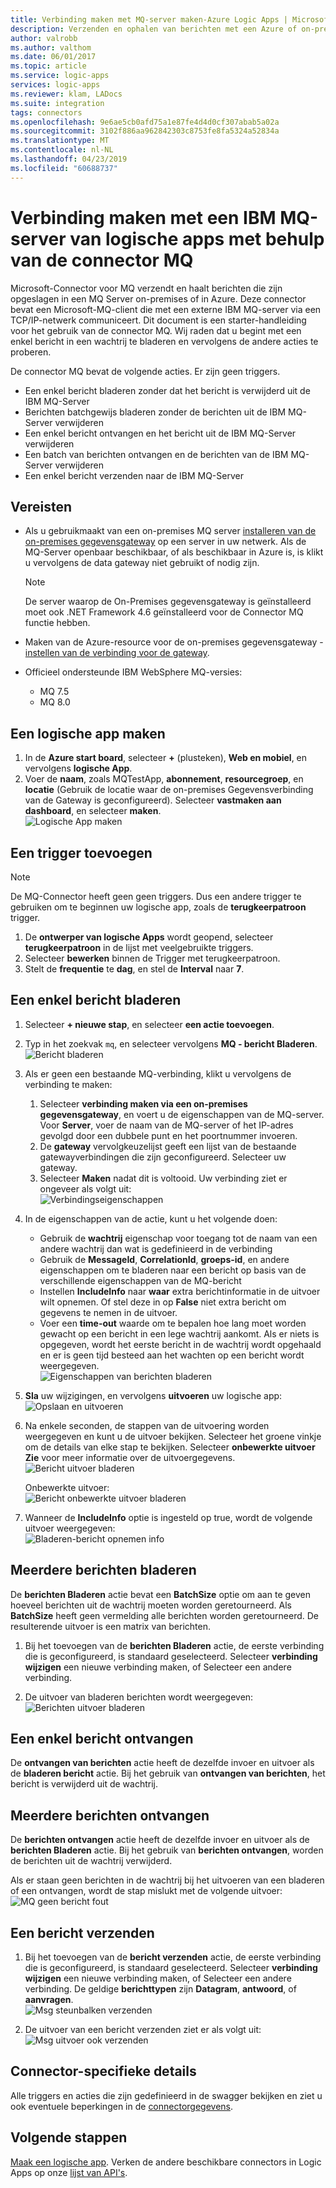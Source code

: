 ```yaml
---
title: Verbinding maken met MQ-server maken-Azure Logic Apps | Microsoft Docs
description: Verzenden en ophalen van berichten met een Azure of on-premises MQ-server en Azure Logic Apps
author: valrobb
ms.author: valthom
ms.date: 06/01/2017
ms.topic: article
ms.service: logic-apps
services: logic-apps
ms.reviewer: klam, LADocs
ms.suite: integration
tags: connectors
ms.openlocfilehash: 9e6ae5cb0afd75a1e87fe4d4d0cf307abab5a02a
ms.sourcegitcommit: 3102f886aa962842303c8753fe8fa5324a52834a
ms.translationtype: MT
ms.contentlocale: nl-NL
ms.lasthandoff: 04/23/2019
ms.locfileid: "60688737"
---
```

# <a name="connect-to-an-ibm-mq-server-from-logic-apps-using-the-mq-connector"></a>Verbinding maken met een IBM MQ-server van logische apps met behulp van de connector MQ

Microsoft-Connector voor MQ verzendt en haalt berichten die zijn opgeslagen in een MQ Server on-premises of in Azure. Deze connector bevat een Microsoft-MQ-client die met een externe IBM MQ-server via een TCP/IP-netwerk communiceert. Dit document is een starter-handleiding voor het gebruik van de connector MQ. Wij raden dat u begint met een enkel bericht in een wachtrij te bladeren en vervolgens de andere acties te proberen.

De connector MQ bevat de volgende acties. Er zijn geen triggers.

- Een enkel bericht bladeren zonder dat het bericht is verwijderd uit de IBM MQ-Server
- Berichten batchgewijs bladeren zonder de berichten uit de IBM MQ-Server verwijderen
- Een enkel bericht ontvangen en het bericht uit de IBM MQ-Server verwijderen
- Een batch van berichten ontvangen en de berichten van de IBM MQ-Server verwijderen
- Een enkel bericht verzenden naar de IBM MQ-Server

## <a name="prerequisites"></a>Vereisten

* Als u gebruikmaakt van een on-premises MQ server [installeren van de on-premises gegevensgateway](../logic-apps/logic-apps-gateway-install.md) op een server in uw netwerk. Als de MQ-Server openbaar beschikbaar, of als beschikbaar in Azure is, is klikt u vervolgens de data gateway niet gebruikt of nodig zijn.

    > [!NOTE]
    > De server waarop de On-Premises gegevensgateway is geïnstalleerd moet ook .NET Framework 4.6 geïnstalleerd voor de Connector MQ functie hebben.

* Maken van de Azure-resource voor de on-premises gegevensgateway - [instellen van de verbinding voor de gateway](../logic-apps/logic-apps-gateway-connection.md).

* Officieel ondersteunde IBM WebSphere MQ-versies:
    * MQ 7.5
    * MQ 8.0

## <a name="create-a-logic-app"></a>Een logische app maken

1. In de **Azure start board**, selecteer **+** (plusteken), **Web en mobiel**, en vervolgens **logische App**.
2. Voer de **naam**, zoals MQTestApp, **abonnement**, **resourcegroep**, en **locatie** (Gebruik de locatie waar de on-premises Gegevensverbinding van de Gateway is geconfigureerd). Selecteer **vastmaken aan dashboard**, en selecteer **maken**.  
![Logische App maken](media/connectors-create-api-mq/Create_Logic_App.png)

## <a name="add-a-trigger"></a>Een trigger toevoegen

> [!NOTE]
> De MQ-Connector heeft geen geen triggers. Dus een andere trigger te gebruiken om te beginnen uw logische app, zoals de **terugkeerpatroon** trigger.

1. De **ontwerper van logische Apps** wordt geopend, selecteer **terugkeerpatroon** in de lijst met veelgebruikte triggers.
2. Selecteer **bewerken** binnen de Trigger met terugkeerpatroon.
3. Stelt de **frequentie** te **dag**, en stel de **Interval** naar **7**.

## <a name="browse-a-single-message"></a>Een enkel bericht bladeren
1. Selecteer **+ nieuwe stap**, en selecteer **een actie toevoegen**.
2. Typ in het zoekvak `mq`, en selecteer vervolgens **MQ - bericht Bladeren**.  
![Bericht bladeren](media/connectors-create-api-mq/Browse_message.png)

3. Als er geen een bestaande MQ-verbinding, klikt u vervolgens de verbinding te maken:  

    1. Selecteer **verbinding maken via een on-premises gegevensgateway**, en voert u de eigenschappen van de MQ-server.  
    Voor **Server**, voer de naam van de MQ-server of het IP-adres gevolgd door een dubbele punt en het poortnummer invoeren.
    2. De **gateway** vervolgkeuzelijst geeft een lijst van de bestaande gatewayverbindingen die zijn geconfigureerd. Selecteer uw gateway.
    3. Selecteer **Maken** nadat dit is voltooid. Uw verbinding ziet er ongeveer als volgt uit:  
    ![Verbindingseigenschappen](media/connectors-create-api-mq/Connection_Properties.png)

4. In de eigenschappen van de actie, kunt u het volgende doen:  

    * Gebruik de **wachtrij** eigenschap voor toegang tot de naam van een andere wachtrij dan wat is gedefinieerd in de verbinding
    * Gebruik de **MessageId**, **CorrelationId**, **groeps-id**, en andere eigenschappen om te bladeren naar een bericht op basis van de verschillende eigenschappen van de MQ-bericht
    * Instellen **IncludeInfo** naar **waar** extra berichtinformatie in de uitvoer wilt opnemen. Of stel deze in op **False** niet extra bericht om gegevens te nemen in de uitvoer.
    * Voer een **time-out** waarde om te bepalen hoe lang moet worden gewacht op een bericht in een lege wachtrij aankomt. Als er niets is opgegeven, wordt het eerste bericht in de wachtrij wordt opgehaald en er is geen tijd besteed aan het wachten op een bericht wordt weergegeven.  
    ![Eigenschappen van berichten bladeren](media/connectors-create-api-mq/Browse_message_Props.png)

5. **Sla** uw wijzigingen, en vervolgens **uitvoeren** uw logische app:  
![Opslaan en uitvoeren](media/connectors-create-api-mq/Save_Run.png)

6. Na enkele seconden, de stappen van de uitvoering worden weergegeven en kunt u de uitvoer bekijken. Selecteer het groene vinkje om de details van elke stap te bekijken. Selecteer **onbewerkte uitvoer Zie** voor meer informatie over de uitvoergegevens.  
![Bericht uitvoer bladeren](media/connectors-create-api-mq/Browse_message_output.png)  

    Onbewerkte uitvoer:  
    ![Bericht onbewerkte uitvoer bladeren](media/connectors-create-api-mq/Browse_message_raw_output.png)

7. Wanneer de **IncludeInfo** optie is ingesteld op true, wordt de volgende uitvoer weergegeven:  
![Bladeren-bericht opnemen info](media/connectors-create-api-mq/Browse_message_Include_Info.png)

## <a name="browse-multiple-messages"></a>Meerdere berichten bladeren
De **berichten Bladeren** actie bevat een **BatchSize** optie om aan te geven hoeveel berichten uit de wachtrij moeten worden geretourneerd.  Als **BatchSize** heeft geen vermelding alle berichten worden geretourneerd. De resulterende uitvoer is een matrix van berichten.

1. Bij het toevoegen van de **berichten Bladeren** actie, de eerste verbinding die is geconfigureerd, is standaard geselecteerd. Selecteer **verbinding wijzigen** een nieuwe verbinding maken, of Selecteer een andere verbinding.

2. De uitvoer van bladeren berichten wordt weergegeven:  
![Berichten uitvoer bladeren](media/connectors-create-api-mq/Browse_messages_output.png)

## <a name="receive-a-single-message"></a>Een enkel bericht ontvangen
De **ontvangen van berichten** actie heeft de dezelfde invoer en uitvoer als de **bladeren bericht** actie. Bij het gebruik van **ontvangen van berichten**, het bericht is verwijderd uit de wachtrij.

## <a name="receive-multiple-messages"></a>Meerdere berichten ontvangen
De **berichten ontvangen** actie heeft de dezelfde invoer en uitvoer als de **berichten Bladeren** actie. Bij het gebruik van **berichten ontvangen**, worden de berichten uit de wachtrij verwijderd.

Als er staan geen berichten in de wachtrij bij het uitvoeren van een bladeren of een ontvangen, wordt de stap mislukt met de volgende uitvoer:  
![MQ geen bericht fout](media/connectors-create-api-mq/MQ_No_Msg_Error.png)

## <a name="send-a-message"></a>Een bericht verzenden
1. Bij het toevoegen van de **bericht verzenden** actie, de eerste verbinding die is geconfigureerd, is standaard geselecteerd. Selecteer **verbinding wijzigen** een nieuwe verbinding maken, of Selecteer een andere verbinding. De geldige **berichttypen** zijn **Datagram**, **antwoord**, of **aanvragen**.  
![Msg steunbalken verzenden](media/connectors-create-api-mq/Send_Msg_Props.png)

2. De uitvoer van een bericht verzenden ziet er als volgt uit:  
![Msg uitvoer ook verzenden](media/connectors-create-api-mq/Send_Msg_Output.png)

## <a name="connector-specific-details"></a>Connector-specifieke details

Alle triggers en acties die zijn gedefinieerd in de swagger bekijken en ziet u ook eventuele beperkingen in de [connectorgegevens](/connectors/mq/).

## <a name="next-steps"></a>Volgende stappen
[Maak een logische app](../logic-apps/quickstart-create-first-logic-app-workflow.md). Verken de andere beschikbare connectors in Logic Apps op onze [lijst van API's](apis-list.md).
